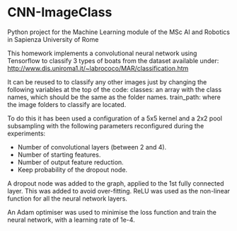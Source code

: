 # CNN-ImageClass
Python project for the Machine Learning module of the MSc AI and Robotics in Sapienza University of Rome

This homework implements a convolutional neural network using Tensorflow to classify 3 types of boats from the dataset available under:
http://www.dis.uniroma1.it/~labrococo/MAR/classification.htm

It can be reused to to classify any other images just by changing the following variables at the top of the code:
classes: an array with the class names, which should be the same as the folder names.
train_path: where the image folders to classify are located.

To do this it has been used a configuration of a 5x5 kernel and a 2x2 pool subsampling with the following parameters reconfigured during the experiments:
- Number of convolutional layers (between 2 and 4).
- Number of starting features.
- Number of output feature reduction.
- Keep probability of the dropout node.

A dropout node was added to the graph, applied to the 1st fully connected layer. This was added to avoid over-fitting.
ReLU was used as the non-linear function for all the neural network layers.

An Adam optimiser was used to minimise the loss function and train the neural network, with a learning rate of 1e-4. 



